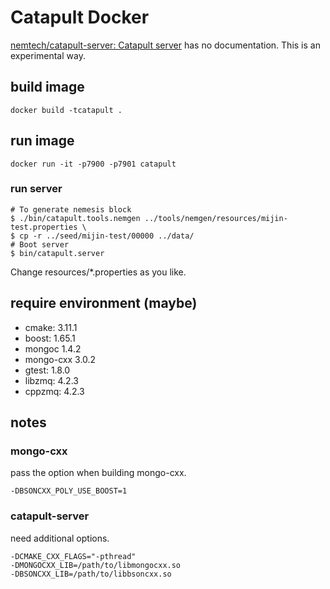 # Catapult Docker

[nemtech/catapult\-server: Catapult server](https://github.com/nemtech/catapult-server) has no documentation. This is an experimental way.


## build image

```
docker build -tcatapult .
```


## run image

```
docker run -it -p7900 -p7901 catapult
```


### run server

```
# To generate nemesis block
$ ./bin/catapult.tools.nemgen ../tools/nemgen/resources/mijin-test.properties \
$ cp -r ../seed/mijin-test/00000 ../data/
# Boot server
$ bin/catapult.server
```

Change resources/*.properties as you like.


## require environment (maybe)

* cmake: 3.11.1
* boost: 1.65.1
* mongoc 1.4.2
* mongo-cxx 3.0.2
* gtest: 1.8.0
* libzmq: 4.2.3
* cppzmq: 4.2.3


## notes

### mongo-cxx

pass the option when building mongo-cxx.

`-DBSONCXX_POLY_USE_BOOST=1`


### catapult-server

need additional options.

```
-DCMAKE_CXX_FLAGS="-pthread"
-DMONGOCXX_LIB=/path/to/libmongocxx.so
-DBSONCXX_LIB=/path/to/libbsoncxx.so
```
